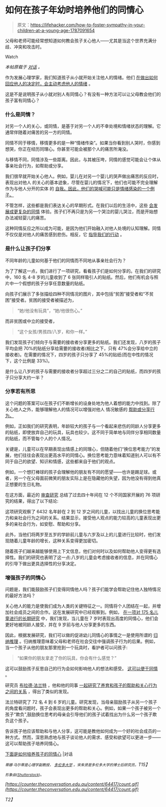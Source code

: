# 如何在孩子年幼时培养他们的同情心

> 原文：<https://lifehacker.com/how-to-foster-sympathy-in-your-children-at-a-young-age-1787091654>

父母和老师可能经常想知道如何教会孩子关心他人——尤其是当这个世界充满分歧、冲突和攻击时。

Watch

*本帖原载于* [*对话*](https://theconversation.com/heres-how-to-raise-a-child-to-be-sympathetic-64417) *。*

作为发展心理学家，我们知道孩子从小就开始关注他人的情绪。他们 [在做出如何回应他人的决定时，会主动考虑他人的情绪](http://doi.org/10.1111/cdep.12028) 。

这是不是说明孩子从小就对别人有同情心？有没有一种方法可以让父母教会他们的孩子富有同情心？

### **什么是同情？**

对另一个人的关心，或同情，是基于对另一个人的不幸处境和情绪状态的理解。它通常伴随着对痛苦的另一方的同情。

同情不同于移情，移情更多的是一种“情绪传染”。如果当你看到别人哭时，你感到想哭，你正在经历同理心。你甚至可能会被那个人的痛苦所淹没。

与移情不同，同情涉及一些距离。因此，与其被压垮，同情的感觉可能会让个体从事亲社会行为，如帮助或分享。

我们很早就开始关心他人。例如，婴儿在对另一个婴儿的哭声做出痛苦的反应时，表现出对他人 的关心的基本迹象，尽管在婴儿的情况下，他们也可能不完全理解作为与他人分开的实体 的 [自我。因此，他们的哭喊可能只是情绪感染的一个例子。](http://doi.org/10.1017/CBO9780511805851)

不管怎样，这些都是我们表达关心的早期形式。在我们以后的生活中，这些 [会发展成更复杂的同情](http://doi.org/10.1348/000712609X442096) 体验。孩子们不再只是为另一个哭泣的婴儿哭泣，而是开始想办法减轻婴儿的痛苦。

这种同情反应之所以成为可能，是因为他们开始融入对他人处境的认知理解。同情不仅仅是对他人的痛苦感到悲伤。相反，它 [指导我们的行动](http://doi.org/10.1111/cdep.12028) 。

### **是什么让孩子们分享**

不同年龄的儿童如何基于他们的同情而不同地从事亲社会行为？

为了了解这一点，我们进行了一项研究，看看孩子们是如何分享的。在我们的研究中，160 名 4-8 岁的儿童收到了 6 张同样吸引人的贴纸。然后，他们有机会与照片中一个假想的孩子分享任意数量的贴纸。

向孩子们展示了多张描绘四种不同情况的图片，其中包括“贫困”接受者和“不贫困”接受者。贫困的接受者被描述为，

> “她/他没有玩具”，“她/他很伤心。”

而非贫困或中立的接受者，

> “这个女孩/男孩四/八岁，和你一样。”

我们发现孩子们倾向于与需要的接收者分享更多的贴纸。我们还发现，八岁的孩子平均会把 70%的贴纸分享给需要的接收者(相比之下，只有 47%会分享给中立的接收者)。在需要的情况下，四岁的孩子只分享了 45%的贴纸(而在中性的情况下，这个比例是 33%)。

是什么让八岁的孩子与需要的接收者分享超过三分之二的自己的贴纸，而四岁的孩子只分享大约一半？

### **分享若有所思**

这个问题的答案可以在孩子们不断增长的设身处地为他人着想的能力中找到。除了关心他人之外，能够理解他人的情况可以增强对他人 情况敏感的 [帮助或分享行为。](http://orca.cf.ac.uk/33048/)

例如，正如我们的研究表明，年龄较大的孩子与一个看起来悲伤的同龄人分享更多的贴纸，即使放弃自己的玩具，玩具也较少。这不同于简单地与同伴分享相同数量的贴纸，而不管每个人的个人情况。

关键是，儿童可以在早期表现出情感上的同理心，但随着他们“换位思考能力”的发展，他们往往会表现出更高水平的同情心。换位思考能力意味着知道别人可以有不同于自己的欲望、知识和情感，这些都来自于他们的观点。

例如，一个想打棒球的孩子会理解他的朋友有不同的愿望——也许是踢足球。或者，另一个在父母面前微笑的朋友实际上是在隐藏他的失望，因为他没有得到他真正想要的生日礼物。

在这方面，最近的 [审查研究](http://doi.org/10.1037/dev0000140) 总结了过去四十年间在 12 个不同国家开展的 76 项研究的结果，得出了以下结论:

这项研究观察了 6432 名年龄在 2 到 12 岁之间的儿童，以找出儿童的换位思考能力和亲社会行为之间的关系。结果显示，接受他人观点的能力较高的儿童表现出更多的亲社会行为，如安慰、帮助和分享。

此外，当他们将两岁至五岁的学龄前儿童与六岁及以上的儿童进行比较时，他们发现随着儿童年龄的增长，这种关系变得更加密切。

随着孩子们越来越能够使用上下文信息，他们对何时以及如何帮助他人变得更有选择性。我们的研究也表明了这一点:八岁的儿童会考虑接收者的信息，并在同情心的引导下做出更具选择性的分享决定。

### **增强孩子的同情心**

问题是，我们能鼓励孩子们变得同情他人吗？孩子们能学会帮助记住他人独特情况的最好方法吗？

关心他人的能力是使我们成为人类的关键特征之一。同情将个人团结在一起，并增加社会成员之间的合作。这在发展研究中已经观察到。例如， [在一项对 175 名儿童进行的长期研究](http://doi.org/10.1371/journal.pone.0052017) 中，我们发现，当儿童在 7 岁时表现出高度的同情心，他们会更好地被同龄人接受，并在 9 岁前与他人分享更多的东西。

因此，根据发展研究，我们可以做的促进幼儿同情心的事情之一是使用所谓的 [归纳推理](http://samples.sainsburysebooks.co.uk/9781136698477_sample_866888.pdf) 。归纳推理意味着父母和老师在社会交往中强调孩子行为的后果。例如，当一个孩子从他的朋友那里抢到一个玩具时，看护者可以问孩子:

> “如果你的朋友拿走了你的玩具，你会有什么感觉？”

这可以鼓励孩子反思自己的行为会如何影响他人的想法和感受。 [这可以便于同情](http://catdir.loc.gov/catdir/samples/cam032/99029669.pdf) 。

研究员 [布拉德·法兰特](http://telethonkids.org.au/our-people/staff-student-index/f/brad-farrant/) ，他和他的同事 [一起研究了养育和孩子的帮助和关心行为之间的关系](http://doi.org/10.1002/icd.740) ，得出了类似的发现。

法兰特研究了 72 名 4 到 6 岁的儿童。研究发现，当母亲鼓励孩子从另一个孩子的角度看问题时，孩子会表现出更多的帮助和关心。例如，如果一个孩子被另一个孩子“欺负”,鼓励换位思考的母亲会引导他们的孩子试着找出为什么另一个孩子欺负这个孩子。

告诉孩子他应该帮助和与他人分享，这可能是教他如何成为一个好的社会成员的一种方式。然而，深思熟虑地与孩子谈论他人的需求、感受和欲望可以更进一步——这可以帮助孩子培养同情心。

[下面是如何培养孩子的同情心](https://theconversation.com/heres-how-to-raise-a-child-to-be-sympathetic-64417) |对话

*<small>蒂娜·马尔蒂是心理学副教授，</small>* [*<small>多伦多大学</small>*](https://www.utoronto.ca/) *<small>。宋朱贤是多伦多大学的博士后研究员。</small>T15】*

<small>*形象由*</small>[<small></small>](http://www.shutterstock.com/pic-160148957/stock-vector-playing-children-silhouette-at-park-vector.html)*<small>*(*</small>[<small>*Shutterstock*</small>](http://shutterstock.com)<small>*)。*</small>*

*[https://counter.theconversation.edu.au/content/64417/count.gif](https://counter.theconversation.edu.au/content/64417/count.gif)*

*T2】*